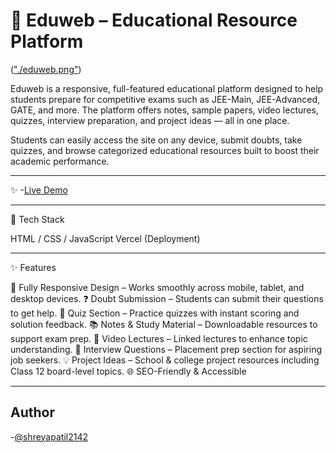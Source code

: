
# 📘 Eduweb – Educational Resource Platform

(["./eduweb.png"](https://github.com/Shreyapatil2142/Final-Project/blob/main/eduweb.png))

Eduweb is a responsive, full-featured educational platform designed to help students prepare for competitive exams such as JEE-Main, JEE-Advanced, GATE, and more. The platform offers notes, sample papers, video lectures, quizzes, interview preparation, and project ideas — all in one place.

Students can easily access the site on any device, submit doubts, take quizzes, and browse categorized educational resources built to boost their academic performance.

---

✨ -[Live Demo](https://final-project-lovat-zeta.vercel.app/)

---
🚀 Tech Stack

HTML / CSS / JavaScript
Vercel (Deployment)

---

✨ Features

📱 Fully Responsive Design – Works smoothly across mobile, tablet, and desktop devices.
❓ Doubt Submission – Students can submit their questions to get help.
🧠 Quiz Section – Practice quizzes with instant scoring and solution feedback.
📚 Notes & Study Material – Downloadable resources to support exam prep.
🎥 Video Lectures – Linked lectures to enhance topic understanding.
📝 Interview Questions – Placement prep section for aspiring job seekers.
💡 Project Ideas – School & college project resources including Class 12 board-level topics.
🌐 SEO-Friendly & Accessible

---

  ## Author
  
-[@shreyapatil2142](https://github.com/Shreyapatil2142)

